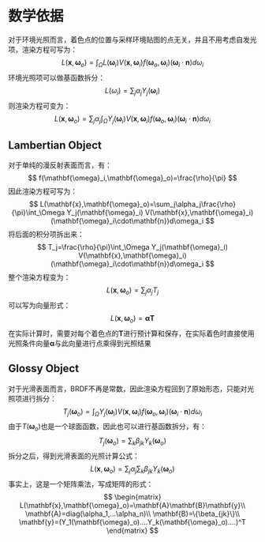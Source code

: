 # 数学依据
对于环境光照而言，着色点的位置与采样环境贴图的点无关，并且不用考虑自发光项，渲染方程可写为：
$$
L(\mathbf{x},\mathbf{\omega}_o)=\int_\Omega L(\mathbf{\omega}_i)V(\mathbf{x},\mathbf{\omega}_i)f(\mathbf{\omega}_o,\mathbf{\omega}_i)(\mathbf{\omega}_i\cdot\mathbf{n})d\omega_i
$$
环境光照项可以做基函数拆分：
$$
L(\omega_i)=\sum_j\alpha_jY_j(\mathbf{\omega}_i)
$$
则渲染方程可变为：
$$
L(\mathbf{x},\mathbf{\omega}_o)=\sum_j\alpha_j\int_\Omega Y_j(\mathbf{\omega}_i) V(\mathbf{x},\mathbf{\omega}_i)f(\mathbf{\omega}_o,\mathbf{\omega}_i)(\mathbf{\omega}_i\cdot\mathbf{n})d\omega_i
$$
## Lambertian Object
对于单纯的漫反射表面而言，有：
$$
f(\mathbf{\omega}_i,\mathbf{\omega}_o)=\frac{\rho}{\pi}
$$
因此渲染方程可写为：
$$
L(\mathbf{x},\mathbf{\omega}_o)=\sum_j\alpha_j\frac{\rho}{\pi}\int_\Omega Y_j(\mathbf{\omega}_i) V(\mathbf{x},\mathbf{\omega}_i)(\mathbf{\omega}_i\cdot\mathbf{n})d\omega_i
$$
将后面的积分项拆出来：
$$
T_j=\frac{\rho}{\pi}\int_\Omega Y_j(\mathbf{\omega}_i) V(\mathbf{x},\mathbf{\omega}_i)(\mathbf{\omega}_i\cdot\mathbf{n})d\omega_i
$$
整个渲染方程变为：
$$
L(\mathbf{x},\mathbf{\omega}_o)=\sum_j\alpha_jT_j
$$
可以写为向量形式：
$$
L(\mathbf{x},\mathbf{\omega}_o)=\mathbf{\alpha}\mathbf{T}
$$
在实际计算时，需要对每个着色点的$\mathbf{T}$进行预计算和保存，在实际着色时直接使用光照条件向量$\mathbf{\alpha}$与此向量进行点乘得到光照结果
## Glossy Object
对于光滑表面而言，BRDF不再是常数，因此渲染方程回到了原始形态，只能对光照项进行拆分：
$$
T_j(\mathbf{\omega}_o)=\int_\Omega Y_j(\mathbf{\omega}_i) V(\mathbf{x},\mathbf{\omega}_i)f(\mathbf{\omega}_o,\mathbf{\omega}_i)(\mathbf{\omega}_i\cdot\mathbf{n})d\omega_i
$$
由于$T(\mathbf{\omega}_o)$也是一个球面函数，因此也可以进行基函数拆分，有：
$$
T_j(\mathbf{\omega}_o)=\sum_k\beta_{jk}Y_k(\mathbf{\omega}_o)
$$
拆分之后，得到光滑表面的光照计算公式：
$$
L(\mathbf{x},\mathbf{\omega}_o)=\sum_j\alpha_j\sum_k\beta_{jk}Y_k(\mathbf{\omega}_o)
$$
事实上，这是一个矩阵乘法，写成矩阵的形式：
$$
\begin{matrix}
L(\mathbf{x},\mathbf{\omega}_o)=\mathbf{A}\mathbf{B}\mathbf{y}\\
\mathbf{A}=diag(\alpha_1,...\alpha_n)\\
\mathbf{B}=\{\beta_{jk}\}\\
\mathbf{y}=(Y_1(\mathbf{\omega}_o)....Y_k(\mathbf{\omega}_o)....)^T
\end{matrix}
$$
